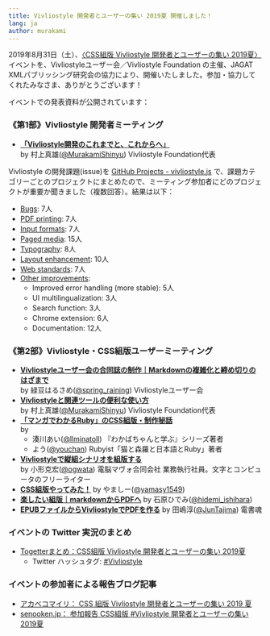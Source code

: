 ```yaml
---
title: Vivliostyle 開発者とユーザーの集い 2019夏 開催しました！
lang: ja
author: murakami
---
```


2019年8月31日（土）、[〈CSS組版 Vivliostyle 開発者とユーザーの集い 2019夏〉](https://connpass.com/event/141767/)イベントを、Vivliostyleユーザー会／Vivliostyle Foundation の主催、JAGAT XMLパブリッシング研究会の協力により、開催いたしました。参加・協力してくれたみなさま、ありがとうございます！

イベントでの発表資料が公開されています：

### 《第1部》Vivliostyle 開発者ミーティング

- [**「Vivliostyle開発のこれまでと、これからへ」**](http://bit.ly/vivdev20190831)  
    by 村上真雄([@MurakamiShinyu](https://twitter.com/MurakamiShinyu)) Vivliostyle Foundation代表

Vivliostyle の開発課題(issue)を [GitHub Projects - vivliostyle.js](https://github.com/vivliostyle/vivliostyle.js/projects) で、課題カテゴリーごとのプロジェクトにまとめたので、ミーティング参加者にどのプロジェクトが重要か聞きました（複数回答）。結果は以下：

- [Bugs](https://github.com/vivliostyle/vivliostyle.js/projects/5): 7人
- [PDF printing](https://github.com/vivliostyle/vivliostyle.js/projects/2): 7人
- [Input formats](https://github.com/vivliostyle/vivliostyle.js/projects/3): 7人
- [Paged media](https://github.com/vivliostyle/vivliostyle.js/projects/1): 15人
- [Typography](https://github.com/vivliostyle/vivliostyle.js/projects/4): 8人
- [Layout enhancement](https://github.com/vivliostyle/vivliostyle.js/projects/6): 10人
- [Web standards](https://github.com/vivliostyle/vivliostyle.js/projects/7): 7人
- [Other improvements](https://github.com/vivliostyle/vivliostyle.js/projects/8):
  - Improved error handling (more stable): 5人
  - UI multilingualization: 3人
  - Search function: 3人
  - Chrome extension: 6人
  - Documentation: 12人

### 《第2部》Vivliostyle・CSS組版ユーザーミーティング

- [**Vivliostyleユーザー会の合同誌の制作｜Markdownの複雑化と締め切りのはざまで**](https://speakerdeck.com/spring_raining/vivliostyle-meetup)  
    by 緑豆はるさめ([@spring_raining](https://twitter.com/spring_raining)) Vivliostyleユーザー会
- [**Vivliostyleと関連ツールの便利な使い方**](http://bit.ly/vivuser20190831)  
    by 村上真雄([@MurakamiShinyu](https://twitter.com/MurakamiShinyu)) Vivliostyle Foundation代表
- [**「マンガでわかるRuby」のCSS組版・制作秘話**](https://docs.google.com/presentation/d/1xeYNsAQgqCOd7F6tYuCrn536-2LKB1FAeqZXHwMPn10/edit?usp=sharing)  
    by
    - 湊川あい([@llminatoll](https://twitter.com/llminatoll)) 『わかばちゃんと学ぶ』シリーズ著者
    - よう([@youchan](https://twitter.com/youchan)) Rubyist「猫と森羅と日本語とRuby」著者
- [**Vivliostyleで縦組シナリオを組版する**](https://www.slideshare.net/ogwata_1959/vivliostyle-168920640)  
    by 小形克宏([@ogwata](https://twitter.com/ogwata)) 電脳マヴォ合同会社 業務執行社員。文字とコンピュータのフリーライター
- [**CSS組版やってみた！**](https://www.slideshare.net/yamasy1549s/css-vivliostyle) by やましー([@yamasy1549](https://twitter.com/yamasy1549))
- [**楽したい組版｜markdownからPDFへ**](https://www.slideshare.net/Hidemi_Ishihara/ss-168065612) by 石原ひでみ([@hidemi_ishihara](https://twitter.com/hidemi_ishihara))
- [**EPUBファイルからVivliostyleでPDFを作る**](https://speakerdeck.com/juntajima/epubhuairukaravivliostyledepdfwozuo-ru) by 田嶋淳([@JunTajima](https://twitter.com/JunTajima)) 
電書魂

### イベントの Twitter 実況のまとめ

- [Togetterまとめ：CSS組版 Vivliostyle 開発者とユーザーの集い 2019夏](https://togetter.com/li/1397878)
  - Twitter ハッシュタグ: [#Vivliostyle](https://twitter.com/search?q=%23Vivliostyle)

### イベントの参加者による報告ブログ記事

- [アカベコマイリ： CSS 組版 Vivliostyle 開発者とユーザーの集い 2019 夏](https://akabeko.me/blog/2019/09/vivliostyle/)
- [senooken.jp： 参加報告 CSS組版 #Vivliostyle 開発者とユーザーの集い 2019夏](https://senooken.jp/blog/2019/09/01/)
